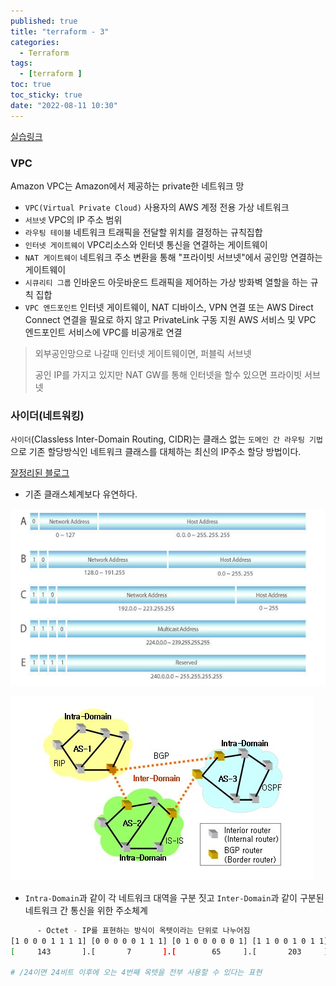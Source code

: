 ```yaml
---
published: true
title: "terraform - 3"
categories:
  - Terraform 
tags:
  - [terraform ]
toc: true
toc_sticky: true
date: "2022-08-11 10:30"
---
```


[실습링크](https://terraform101.inflearn.devopsart.dev/preparation/aws-configure/)

### VPC

Amazon VPC는 Amazon에서 제공하는 private한 네트워크 망

* `VPC(Virtual Private Cloud)` 사용자의 AWS 계정 전용 가상 네트워크
* `서브넷` VPC의 IP 주소 범위
* `라우팅 테이블` 네트워크 트래픽을 전달할 위치를 결정하는 규칙집합
* `인터넷 게이트웨이` VPC리소스와 인터넷 통신을 연결하는 게이트웨이
* `NAT 게이트웨이` 네트워크 주소 변환을 통해 "프라이빗 서브넷"에서 공인망 연결하는 게이트웨이
* `시큐리티 그룹` 인바운드 아웃바운드 트래픽을 제어하는 가상 방화벽 열할을 하는 규칙 집합
* `VPC 엔드포인트` 인터넷 게이트웨이, NAT 디바이스, VPN 연결 또는 AWS Direct Connect 연결을 필요로 하지 않고 PrivateLink 구동 지원 AWS 서비스 및 VPC 엔드포인트 서비스에 VPC를 비공개로 연결

> 외부공인망으로 나갈때 인터넷 게이트웨이면, 퍼블릭 서브넷
>
> 공인 IP를 가지고 있지만 NAT GW를 통해 인터넷을 할수 있으면 프라이빗 서브넷

### 사이더(네트워킹)

`사이더`(Classless Inter-Domain Routing, CIDR)는 클래스 없는 `도메인 간 라우팅 기법`으로 기존 할당방식인 네트워크 클래스를 대체하는 최신의 IP주소 할당 방법이다.

[잘정리된 블로그](https://kim-dragon.tistory.com/154)

* 기존 클래스체계보다 유연하다.

![image-20220812114812067](../../../assets/images/posts/2022-08-12-post-terraform-3/image-20220812114812067.png)

![image-20220812115049696](../../../assets/images/posts/2022-08-12-post-terraform-3/image-20220812115049696.png)

* `Intra-Domain`과 같이 각 네트워크 대역을 구분 짓고 `Inter-Domain`과 같이 구분된 네트워크 간 통신을 위한 주소체계

```bash
      - Octet - IP를 표현하는 방식이 옥텟이라는 단위로 나누어짐 
[1 0 0 0 1 1 1 1] [0 0 0 0 0 1 1 1] [0 1 0 0 0 0 0 1] [1 1 0 0 1 0 1 1]
[     143       ].[       7       ].[        65     ].[       203     ]

# /24이면 24비트 이후에 오는 4번째 옥텟을 전부 사용할 수 있다는 표현
```


